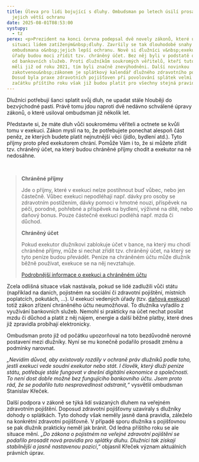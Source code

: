 ```yaml
---
title: Úleva pro lidi bojující s dluhy. Ombudsman po letech úsilí prosadil
  jejich větší ochranu
date: 2025-08-01T08:53:00
vystupy:
  - tz
perex: <p>Prezident na konci června podepsal dvě novely zákonů, které ulehčí
  situaci lidem zatíženým&nbsp;dluhy. Završily se tak dlouhodobé snahy
  ombudsmana o&nbsp;jejich lepší ochranu. Nově si dlužníci v&nbsp;exekuci vedené
  úřady budou moci zřídit tzv. chráněný účet. Bez něj byli v podstatě odstřiženi
  od bankovních služeb. Proti dlužníkům soukromých věřitelů, kteří tuto možnost
  měli již od roku 2021, tím byli značně znevýhodněni. Další novinkou
  zakotvenou&nbsp;zákonem je splátkový kalendář dlužného zdravotního pojištění.
  Dosud byla praxe zdravotních pojišťoven při povolování splátek velmi různá. Od
  začátku příštího roku však již budou platit pro všechny stejná pravidla.</p>
---
```

<p>Dlužníci potřebují šanci splatit svůj dluh, ne upadat stále hlouběji do bezvýchodné&nbsp;pasti. Právě tomu jdou naproti dvě nedávno schválené úpravy zákonů, o které usiloval ombudsman již několik let.&nbsp;</p>
<p>Představte si, že máte dluh vůči soukromému věřiteli a octnete se kvůli tomu v&nbsp;exekuci. Zákon myslí na to, že potřebujete ponechat alespoň část peněz, ze kterých budete platit nejnutnější věci (jídlo, bydlení atd.). Tyto příjmy proto před exekutorem chrání. Pomůže Vám i to, že si můžete zřídit tzv. chráněný účet, na který budou chráněné příjmy chodit a exekutor na ně nedosáhne.&nbsp;</p>
<p>&nbsp;</p>
<blockquote>
<p>
<strong>Chráněné příjmy</strong></p>
<p>Jde o příjmy, které v&nbsp;exekuci nelze postihnout buď vůbec, nebo jen částečně. Vůbec exekuci nepodléhají např. dávky pro osoby se zdravotním postižením, dávky pomoci v hmotné nouzi, příspěvek na péči, porodné, pohřebné a příspěvek na bydlení, výživné na dítě, nebo daňový bonus. Pouze částečně exekuci podléhá např. mzda či důchod.</p>
<p>
<strong>Chráněný účet</strong></p>
<p>Pokud exekutor dlužníkovi zablokuje účet v bance, na který mu chodí chráněné příjmy, může si nechat zřídit tzv. chráněný účet, na který se tyto peníze budou převádět. Peníze na chráněném účtu může dlužník běžně používat, exekuce se na něj nevztahuje.</p>
<p>
<a href="https://www.ochrance.cz/letaky/exekuce/exekuce.pdf">Podrobnější informace o exekuci a chráněném účtu</a></p></blockquote>
<p>Zcela odlišná situace však nastávala, pokud se lidé zadlužili vůči státu (například na daních, pojistném na sociální či zdravotní pojištění, místních poplatcích, pokutách, …). U exekucí vedených úřady (tzv. 
<a href="https://www.ochrance.cz/letaky/danova-exekuce/danova-exekuce.pdf">daňová exekuce</a>) totiž zákon zřízení chráněného účtu neumožňoval. To dlužníka vyřadilo z využívání bankovních služeb. Nemohl si prakticky na účet nechat posílat mzdu či důchod a platit z něj nájem, energie a další běžné platby, které dnes již zpravidla probíhají elektronicky.</p>
<p>Ombudsman proto již od počátku upozorňoval na toto bezdůvodně nerovné postavení mezi dlužníky. Nyní se mu konečně podařilo prosadit změnu a podmínky narovnat.&nbsp;</p>
<p>
<i>„Nevidím důvod, aby existovaly rozdíly v&nbsp;ochraně práv dlužníků podle toho, jestli exekuci vede soudní exekutor nebo stát. I člověk, který dluží peníze státu, potřebuje stále fungovat v&nbsp;dnešní digitální ekonomice a společnosti. To není dost dobře možné bez fungujícího bankovního účtu. Jsem proto rád, že se podařilo tuto nespravedlnost odstranit,“</i> vysvětlil ombudsman Stanislav Křeček.</p>
<p>Další podpora v zákoně se týká lidí svázaných dluhem na veřejném zdravotním pojištění. Doposud zdravotní pojišťovny uzavíraly s&nbsp;dlužníky dohody o splátkách. Tyto dohody však neměly jasně daná pravidla, záleželo na konkrétní zdravotní pojišťovně. V&nbsp;případě sporu dlužníka s&nbsp;pojišťovnou se pak dlužník prakticky neměl jak bránit. Od ledna příštího roku se ale situace mění. 
<i>„Do zákona o pojistném na veřejné zdravotní pojištění se podařilo prosadit nová pravidla pro splátky dluhu. Dlužníci tak získají stabilnější a jasně nastavenou pozici</i>,“ objasnil Křeček význam aktuálních právních úprav.</p>
<p>&nbsp;</p>

